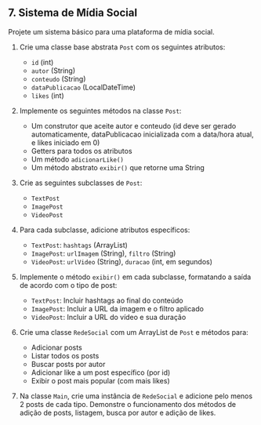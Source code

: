 ## 7. Sistema de Mídia Social

Projete um sistema básico para uma plataforma de mídia social.

1. Crie uma classe base abstrata `Post` com os seguintes atributos:
    - `id` (int)
    - `autor` (String)
    - `conteudo` (String)
    - `dataPublicacao` (LocalDateTime)
    - `likes` (int)

2. Implemente os seguintes métodos na classe `Post`:
    - Um construtor que aceite autor e conteudo (id deve ser gerado automaticamente, dataPublicacao inicializada com a data/hora atual, e likes iniciado em 0)
    - Getters para todos os atributos
    - Um método `adicionarLike()`
    - Um método abstrato `exibir()` que retorne uma String

3. Crie as seguintes subclasses de `Post`:
    - `TextPost`
    - `ImagePost`
    - `VideoPost`

4. Para cada subclasse, adicione atributos específicos:
    - `TextPost`: `hashtags` (ArrayList<String>)
    - `ImagePost`: `urlImagem` (String), `filtro` (String)
    - `VideoPost`: `urlVideo` (String), `duracao` (int, em segundos)

5. Implemente o método `exibir()` em cada subclasse, formatando a saída de acordo com o tipo de post:
    - `TextPost`: Incluir hashtags ao final do conteúdo
    - `ImagePost`: Incluir a URL da imagem e o filtro aplicado
    - `VideoPost`: Incluir a URL do vídeo e sua duração

6. Crie uma classe `RedeSocial` com um ArrayList de `Post` e métodos para:
    - Adicionar posts
    - Listar todos os posts
    - Buscar posts por autor
    - Adicionar like a um post específico (por id)
    - Exibir o post mais popular (com mais likes)

7. Na classe `Main`, crie uma instância de `RedeSocial` e adicione pelo menos 2 posts de cada tipo. Demonstre o funcionamento dos métodos de adição de posts, listagem, busca por autor e adição de likes.

